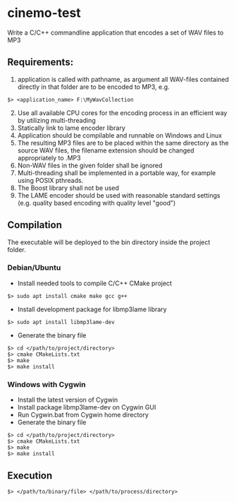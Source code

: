 # cinemo-test
Write a C/C++ commandline application that encodes a set of WAV files to MP3

## Requirements:

1. application is called with pathname, as argument all WAV-files contained directly in that folder are to be encoded to MP3, e.g.
```
$> <application_name> F:\MyWavCollection
```
2. Use all available CPU cores for the encoding process in an efficient way by utilizing multi-threading
3. Statically link to lame encoder library
4. Application should be compilable and runnable on Windows and Linux
5. The resulting MP3 files are to be placed within the same directory as the source WAV files, the filename extension should be changed appropriately to .MP3
6. Non-WAV files in the given folder shall be ignored
7. Multi-threading shall be implemented in a portable way, for example using POSIX pthreads.
8. The Boost library shall not be used
9. The LAME encoder should be used with reasonable standard settings (e.g. quality based encoding with quality level "good")

## Compilation
The executable will be deployed to the bin directory inside the project folder.

### Debian/Ubuntu
- Install needed tools to compile C/C++ CMake project
```
$> sudo apt install cmake make gcc g++
```
- Install development package for libmp3lame library
```
$> sudo apt install libmp3lame-dev
```
- Generate the binary file
```
$> cd </path/to/project/directory>
$> cmake CMakeLists.txt
$> make
$> make install
```

### Windows with Cygwin
- Install the latest version of Cygwin
- Install package libmp3lame-dev on Cygwin GUI
- Run Cygwin.bat from Cygwin home directory
- Generate the binary file
```
$> cd </path/to/project/directory>
$> cmake CMakeLists.txt
$> make
$> make install
```

## Execution
```
$> </path/to/binary/file> </path/to/process/directory>
```



